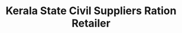---
title: "Kerala State Civil Suppliers Ration Retailer"
url: /thenhipalam/kerala-state-civil-suppliers-ration-retailer/
shop: Lebensmittel
---